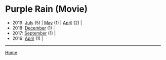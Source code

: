 # Purple Rain (Movie)

  * 2019: 
      [July](./purple-rain-movie-2019-07.md) (5) | 
      [May](./purple-rain-movie-2019-05.md) (1) | 
      [April](./purple-rain-movie-2019-04.md) (2) | 
  * 2018: 
      [December](./purple-rain-movie-2018-12.md) (1) | 
  * 2017: 
      [September](./purple-rain-movie-2017-09.md) (1) | 
  * 2016: 
      [April](./purple-rain-movie-2016-04.md) (1) | 

----

[Home](../)
